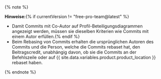 {% note %}

**Hinweise:**{% if currentVersion != "free-pro-team@latest" %}
- Damit Commits mit Co-Autor auf Profil-Beteiligungsdiagrammen angezeigt werden, müssen sie dieselben Kriterien wie Commits mit einem Autor erfüllen.{% endif %}
- Beim Rebasing von Commits erhalten die ursprünglichen Autoren des Commits und die Person, welche die Commits rebaset hat, den Beitragscredit, unabhängig davon, ob sie die Commits an der Befehlszeile oder auf {{ site.data.variables.product.product_location }} rebaset haben.

{% endnote %}
